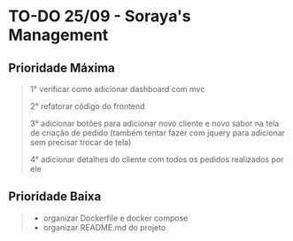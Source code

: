 # TO-DO 25/09 - Soraya's Management

## Prioridade Máxima
> 1° verificar como adicionar dashboard com mvc
> 
> 2° refatorar código do frontend
>
> 3° adicionar botões para adicionar novo cliente e novo sabor na tela de criação de pedido (também tentar fazer com jquery para adicionar sem precisar trocar de tela)
>
> 4° adicionar detalhes do cliente com todos os pedidos realizados por ele

## Prioridade Baixa
> - organizar Dockerfile e docker compose
> - organizar README.md do projeto